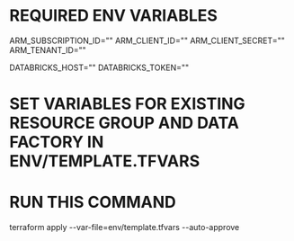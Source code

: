 # REQUIRED ENV VARIABLES
ARM_SUBSCRIPTION_ID=""
ARM_CLIENT_ID=""
ARM_CLIENT_SECRET=""
ARM_TENANT_ID=""

DATABRICKS_HOST=""
DATABRICKS_TOKEN=""


# SET VARIABLES FOR EXISTING RESOURCE GROUP AND DATA FACTORY IN ENV/TEMPLATE.TFVARS


# RUN THIS COMMAND
terraform apply --var-file=env/template.tfvars  --auto-approve


